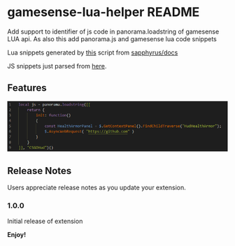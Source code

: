 # gamesense-lua-helper README

Add support to identifier of js code in panorama.loadstring of gamesense LUA api.
As also this add panorama.js and gamesense lua code snippets

Lua snippets generated by [this](https://github.com/jessy-lua/vscode-snippets-generator) script from [sapphyrus/docs](https://github.com/gamesensical/docs/)

JS snippets just parsed from [here](https://developer.valvesoftware.com/wiki/CSGO_Panorama_API).

## Features
![feature 1](images/feature-1.png)

## Release Notes

Users appreciate release notes as you update your extension.

### 1.0.0

Initial release of extension


**Enjoy!**
